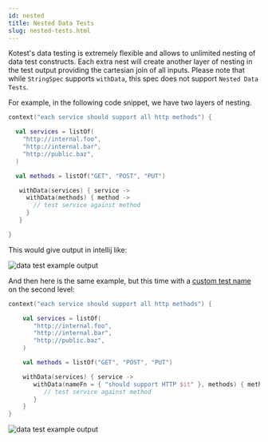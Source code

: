 ```yaml
---
id: nested
title: Nested Data Tests
slug: nested-tests.html
---
```


Kotest's data testing is extremely flexible and allows to unlimited nesting of data test constructs.
Each extra nest will create another layer of nesting in the test output providing the cartesian join of all inputs.
Please note that while `StringSpec` supports `withData`, this spec does not support `Nested Data Tests`.

For example, in the following code snippet, we have two layers of nesting.

```kotlin
context("each service should support all http methods") {

  val services = listOf(
    "http://internal.foo",
    "http://internal.bar",
    "http://public.baz",
  )

  val methods = listOf("GET", "POST", "PUT")

   withData(services) { service ->
     withData(methods) { method ->
       // test service against method
     }
   }

}
```

This would give output in intellij like:

![data test example output](datatest4.png)

And then here is the same example, but this time with a [custom test name](test_names.md) on the second level:

```kotlin
context("each service should support all http methods") {

    val services = listOf(
       "http://internal.foo",
       "http://internal.bar",
       "http://public.baz",
    )

    val methods = listOf("GET", "POST", "PUT")

    withData(services) { service ->
       withData(nameFn = { "should support HTTP $it" }, methods) { method ->
          // test service against method
       }
    }
}
```

![data test example output](datatest5.png)
